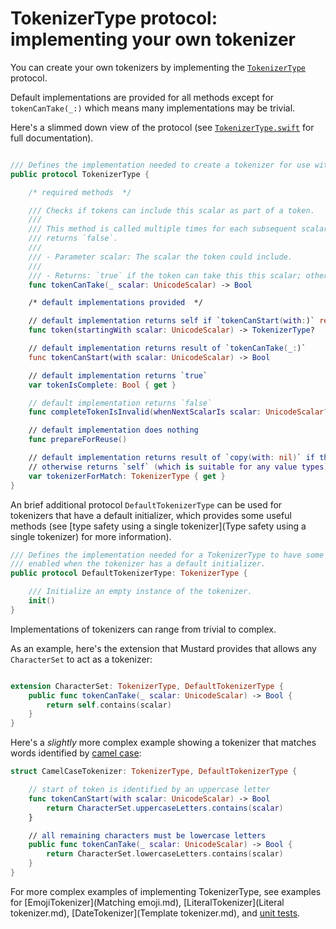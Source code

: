 # TokenizerType protocol: implementing your own tokenizer

You can create your own tokenizers by implementing the [`TokenizerType`](/Sources/TokenizerType.swift) protocol.

Default implementations are provided for all methods except for `tokenCanTake(_:)` which means many implementations may be trivial.

Here's a slimmed down view of the protocol (see [`TokenizerType.swift`](/Sources/TokenizerType.swift) for full documentation).

````Swift

/// Defines the implementation needed to create a tokenizer for use with Mustard.
public protocol TokenizerType {

    /* required methods  */

    /// Checks if tokens can include this scalar as part of a token.
    ///
    /// This method is called multiple times for each subsequent scalar in a String until the tokenizer
    /// returns `false`.
    ///
    /// - Parameter scalar: The scalar the token could include.
    ///
    /// - Returns: `true` if the token can take this this scalar; otherwise, false.
    func tokenCanTake(_ scalar: UnicodeScalar) -> Bool

    /* default implementations provided  */

    // default implementation returns self if `tokenCanStart(with:)` returns true, otherwise nil
    func token(startingWith scalar: UnicodeScalar) -> TokenizerType?

    // default implementation returns result of `tokenCanTake(_:)`
    func tokenCanStart(with scalar: UnicodeScalar) -> Bool

    // default implementation returns `true`
    var tokenIsComplete: Bool { get }

    // default implementation returns `false`
    func completeTokenIsInvalid(whenNextScalarIs scalar: UnicodeScalar?) -> Bool

    // default implementation does nothing
    func prepareForReuse()

    // default implementation returns result of `copy(with: nil)` if the type implements `NSCopying`
    // otherwise returns `self` (which is suitable for any value types)
    var tokenizerForMatch: TokenizerType { get }
}

````

An brief additional protocol `DefaultTokenizerType` can be used for tokenizers that have a default initializer,
which provides some useful methods (see [type safety using a single tokenizer](Type safety using a single tokenizer) for more information).

````Swift
/// Defines the implementation needed for a TokenizerType to have some convenience methods
/// enabled when the tokenizer has a default initializer.
public protocol DefaultTokenizerType: TokenizerType {

    /// Initialize an empty instance of the tokenizer.
    init()
}
````

Implementations of tokenizers can range from trivial to complex.

As an example, here's the extension that Mustard provides that allows any `CharacterSet` to act as a tokenizer:

````Swift

extension CharacterSet: TokenizerType, DefaultTokenizerType {
    public func tokenCanTake(_ scalar: UnicodeScalar) -> Bool {
        return self.contains(scalar)
    }
}

````

Here's a *slightly* more complex example showing a tokenizer that matches words identified by [camel case](https://en.wikipedia.org/wiki/Camel_case):

````Swift
struct CamelCaseTokenizer: TokenizerType, DefaultTokenizerType {

    // start of token is identified by an uppercase letter
    func tokenCanStart(with scalar: UnicodeScalar) -> Bool
        return CharacterSet.uppercaseLetters.contains(scalar)
    }

    // all remaining characters must be lowercase letters
    public func tokenCanTake(_ scalar: UnicodeScalar) -> Bool {
        return CharacterSet.lowercaseLetters.contains(scalar)
    }
}
````

For more complex examples of implementing TokenizerType, see examples for [EmojiTokenizer](Matching emoji.md), [LiteralTokenizer](Literal tokenizer.md), [DateTokenizer](Template tokenizer.md), and [unit tests](/Tests).
